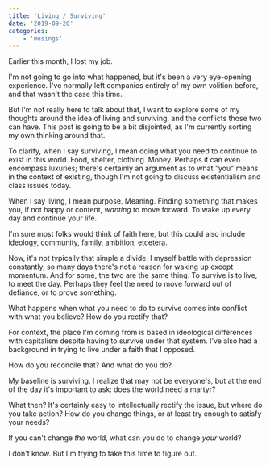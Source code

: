 ```yaml
---
title: 'Living / Surviving'
date: '2019-09-20'
categories:
    - 'musings'
---
```


Earlier this month, I lost my job.

I'm not going to go into what happened, but it's been a very eye-opening experience. I've normally left companies entirely of my own volition before, and that wasn't the case this time.

But I'm not really here to talk about that, I want to explore some of my thoughts around the idea of living and surviving, and the conflicts those two can have. This post is going to be a bit disjointed, as I'm currently sorting my own thinking around that.

To clarify, when I say surviving, I mean doing what you need to continue to exist in this world. Food, shelter, clothing. Money. Perhaps it can even encompass luxuries; there's certainly an argument as to what "you" means in the context of existing, though I'm not going to discuss existentialism and class issues today.

When I say living, I mean purpose. Meaning. Finding something that makes you, if not happy or content, _wanting_ to move forward. To wake up every day and continue your life.

I'm sure most folks would think of faith here, but this could also include ideology, community, family, ambition, etcetera.

Now, it's not typically that simple a divide. I myself battle with depression constantly, so many days there's not a reason for waking up except momentum. And for some, the two are the same thing. To survive is to live, to meet the day. Perhaps they feel the need to move forward out of defiance, or to prove something.

What happens when what you need to do to survive comes into conflict with what you believe? How do you rectify that?

For context, the place I'm coming from is based in ideological differences with capitalism despite having to survive under that system. I've also had a background in trying to live under a faith that I opposed.

How do you reconcile that? And what do you do?

My baseline is surviving. I realize that may not be everyone's, but at the end of the day it's important to ask: does the world need a martyr?

What then? It's certainly easy to intellectually rectify the issue, but where do you take action? How do you change things, or at least try enough to satisfy your needs?

If you can't change _the_ world, what can you do to change _your_ world?

I don't know. But I'm trying to take this time to figure out.
